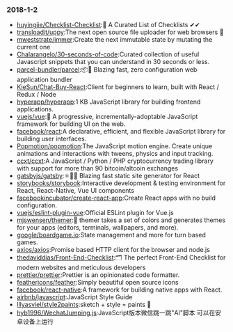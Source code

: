 ### 2018-1-2 
* [huyingjie/Checklist-Checklist](https://github.com//huyingjie/Checklist-Checklist):🌈 A Curated List of Checklists ✔︎✔︎ 
* [transloadit/uppy](https://github.com//transloadit/uppy):The next open source file uploader for web browsers 🐶 
* [mweststrate/immer](https://github.com//mweststrate/immer):Create the next immutable state by mutating the current one 
* [Chalarangelo/30-seconds-of-code](https://github.com//Chalarangelo/30-seconds-of-code):Curated collection of useful Javascript snippets that you can understand in 30 seconds or less. 
* [parcel-bundler/parcel](https://github.com//parcel-bundler/parcel):📦🚀 Blazing fast, zero configuration web application bundler 
* [KieSun/Chat-Buy-React](https://github.com//KieSun/Chat-Buy-React):Client for beginners to learn, built with React / Redux / Node 
* [hyperapp/hyperapp](https://github.com//hyperapp/hyperapp):1 KB JavaScript library for building frontend applications. 
* [vuejs/vue](https://github.com//vuejs/vue):🖖 A progressive, incrementally-adoptable JavaScript framework for building UI on the web. 
* [facebook/react](https://github.com//facebook/react):A declarative, efficient, and flexible JavaScript library for building user interfaces. 
* [Popmotion/popmotion](https://github.com//Popmotion/popmotion):The JavaScript motion engine. Create unique animations and interactions with tweens, physics and input tracking. 
* [ccxt/ccxt](https://github.com//ccxt/ccxt):A JavaScript / Python / PHP cryptocurrency trading library with support for more than 90 bitcoin/altcoin exchanges 
* [gatsbyjs/gatsby](https://github.com//gatsbyjs/gatsby):⚛️📄🚀 Blazing fast static site generator for React 
* [storybooks/storybook](https://github.com//storybooks/storybook):Interactive development & testing environment for React, React-Native, Vue UI components 
* [facebookincubator/create-react-app](https://github.com//facebookincubator/create-react-app):Create React apps with no build configuration. 
* [vuejs/eslint-plugin-vue](https://github.com//vuejs/eslint-plugin-vue):Official ESLint plugin for Vue.js 
* [mjswensen/themer](https://github.com//mjswensen/themer):🎨 themer takes a set of colors and generates themes for your apps (editors, terminals, wallpapers, and more). 
* [google/boardgame.io](https://github.com//google/boardgame.io):State management and more for turn based games. 
* [axios/axios](https://github.com//axios/axios):Promise based HTTP client for the browser and node.js 
* [thedaviddias/Front-End-Checklist](https://github.com//thedaviddias/Front-End-Checklist):🗂 The perfect Front-End Checklist for modern websites and meticulous developers 
* [prettier/prettier](https://github.com//prettier/prettier):Prettier is an opinionated code formatter. 
* [feathericons/feather](https://github.com//feathericons/feather):Simply beautiful open source icons 
* [facebook/react-native](https://github.com//facebook/react-native):A framework for building native apps with React. 
* [airbnb/javascript](https://github.com//airbnb/javascript):JavaScript Style Guide 
* [lllyasviel/style2paints](https://github.com//lllyasviel/style2paints):sketch + style = paints 🎨 
* [hyb1996/WechatJumping.js](https://github.com//hyb1996/WechatJumping.js):JavaScript版本微信跳一跳"AI"脚本 可以在安卓设备上运行 
